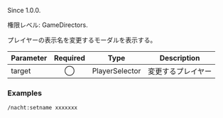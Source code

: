 Since 1.0.0.

権限レベル: GameDirectors.

プレイヤーの表示名を変更するモーダルを表示する。

| Parameter | Required | Type           | Description        |
| --------- | :------: | -------------- | ------------------ |
| target    |    ◯     | PlayerSelector | 変更するプレイヤー |

### Examples

```
/nacht:setname xxxxxxx
```
